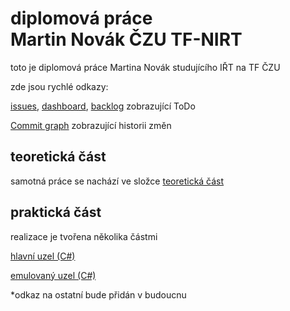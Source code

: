 # diplomová práce </br>Martin Novák ČZU TF-NIRT

toto je diplomová práce Martina Novák studujícího IŘT na TF ČZU

zde jsou rychlé odkazy:

 [issues](https://github.com/pjocesoj/diplomka_git/issues), 
 [dashboard](https://github.com/users/pjocesoj/projects/3/views/7), 
 [backlog](https://github.com/users/pjocesoj/projects/3/views/5?filterQuery=&visibleFields=%5B%22Title%22%2C%22Labels%22%2C77294183%2C77294186%5D&sortedBy%5Bdirection%5D=asc&sortedBy%5BcolumnId%5D=77294183&sliceBy%5BcolumnId%5D=Labels) zobrazující ToDo
 
 [Commit graph](https://github.com/pjocesoj/diplomka_git/network) zobrazující historii změn

## teoretická část
samotná práce se nachází ve složce [teoretická část](https://github.com/pjocesoj/diplomka_git/tree/main/teoretick%C3%A1%20%C4%8D%C3%A1st)

## praktická část
realizace je tvořena několika částmi

[hlavní uzel (C#)](https://github.com/pjocesoj/diplomka_git/tree/main/praktick%C3%A1%20%C4%8D%C3%A1st/MainNode)

[emulovaný uzel (C#)](https://github.com/pjocesoj/diplomka_git/tree/main/praktick%C3%A1%20%C4%8D%C3%A1st/NodeEmulator)

*odkaz na ostatní bude přidán v budoucnu



